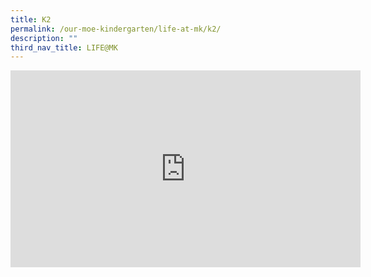 ```yaml
---
title: K2
permalink: /our-moe-kindergarten/life-at-mk/k2/
description: ""
third_nav_title: LIFE@MK
---
```

<iframe width="560" height="315" src="https://www.youtube.com/embed/RLEGe-vJ-PA" title="LIFE@MK K2" frameborder="0" allow="accelerometer; autoplay; clipboard-write; encrypted-media; gyroscope; picture-in-picture; web-share" allowfullscreen></iframe>